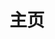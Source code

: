 ---
home: true
icon: home-fill
title: 主页
heroImage: /nixos-cn.svg
heroText: 重塑构建与可复现部署
tagline: 函数式配置，灵活的构建，丰富的包仓库
actions:

- text: 即刻安装 ➜
  link: /guide/installation
  type: primary

- text: 手册
  link: /manual/

features:

- title: 声明式配置
  icon: fa-solid fa-square-check
  details: 声明式配置系统，方便配置管理和可重复性构建
  link: /guide/lang

- title: 依赖管理
  icon: fa-solid fa-cubes
  details: 纯函数式包管理，易于管理依赖和版本控制

- title: 更新与回滚
  icon: fa-solid fa-arrow-rotate-left
  details: 原子化升级和回滚，确保系统一致性和可靠性

- title: 安全稳定
  icon: fa-solid fa-shield
  details: 支持沙盒化和同时安装多个版本的软件包

---
